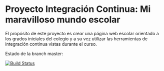 Proyecto Integración Continua: Mi maravilloso mundo escolar
===========================================================

El propósito de este proyecto es crear una página web escolar orientado a los grados iniciales del colegio y a su vez utilizar las herramientas de integración continua vistas durante el curso.

Estado de la branch master:

[![Build Status](https://travis-ci.org/kannaW/ProyectoFinalIC.svg?branch=master)](https://travis-ci.org/kannaW/ProyectoFinalIC)

